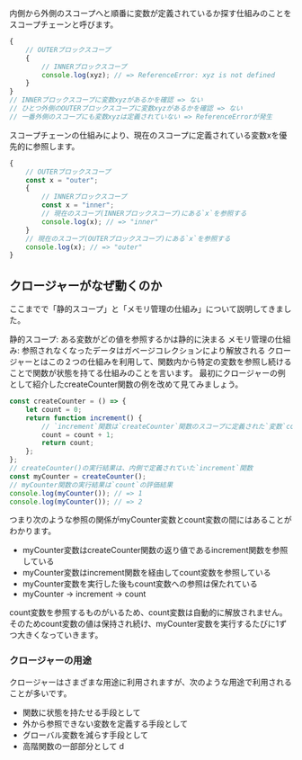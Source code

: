 内側から外側のスコープへと順番に変数が定義されているか探す仕組みのことをスコープチェーンと呼びます。

```Javascript
{
    // OUTERブロックスコープ
    {
        // INNERブロックスコープ
        console.log(xyz); // => ReferenceError: xyz is not defined
    }
}
// INNERブロックスコープに変数xyzがあるかを確認 => ない
// ひとつ外側のOUTERブロックスコープに変数xyzがあるかを確認 => ない
// 一番外側のスコープにも変数xyzは定義されていない => ReferenceErrorが発生
```



スコープチェーンの仕組みにより、現在のスコープに定義されている変数xを優先的に参照します。

```Javascript
{
    // OUTERブロックスコープ
    const x = "outer";
    {
        // INNERブロックスコープ
        const x = "inner";
        // 現在のスコープ(INNERブロックスコープ)にある`x`を参照する
        console.log(x); // => "inner"
    }
    // 現在のスコープ(OUTERブロックスコープ)にある`x`を参照する
    console.log(x); // => "outer"
}
```



## クロージャーがなぜ動くのか
ここまでで「静的スコープ」と「メモリ管理の仕組み」について説明してきました。

静的スコープ: ある変数がどの値を参照するかは静的に決まる
メモリ管理の仕組み: 参照されなくなったデータはガベージコレクションにより解放される
クロージャーとはこの２つの仕組みを利用して、関数内から特定の変数を参照し続けることで関数が状態を持てる仕組みのことを言います。
最初にクロージャーの例として紹介したcreateCounter関数の例を改めて見てみましょう。

```Javascript
const createCounter = () => {
    let count = 0;
    return function increment() {
        // `increment`関数は`createCounter`関数のスコープに定義された`変数`count`を参照している
        count = count + 1;
        return count;
    };
};
// createCounter()の実行結果は、内側で定義されていた`increment`関数
const myCounter = createCounter();
// myCounter関数の実行結果は`count`の評価結果
console.log(myCounter()); // => 1
console.log(myCounter()); // => 2
```

つまり次のような参照の関係がmyCounter変数とcount変数の間にはあることがわかります。
- myCounter変数はcreateCounter関数の返り値であるincrement関数を参照している
- myCounter変数はincrement関数を経由してcount変数を参照している
- myCounter変数を実行した後もcount変数への参照は保たれている
- myCounter → increment → count

count変数を参照するものがいるため、count変数は自動的に解放されません。 そのためcount変数の値は保持され続け、myCounter変数を実行するたびに1ずつ大きくなっていきます。


### クロージャーの用途
クロージャーはさまざまな用途に利用されますが、次のような用途で利用されることが多いです。
- 関数に状態を持たせる手段として
- 外から参照できない変数を定義する手段として
- グローバル変数を減らす手段として
- 高階関数の一部部分として
d
